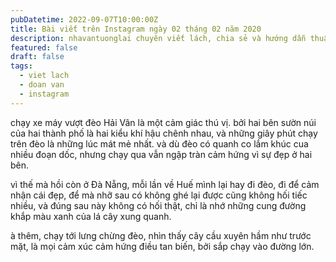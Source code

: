 ```yaml
---
pubDatetime: 2022-09-07T10:00:00Z
title: Bài viết trên Instagram ngày 02 tháng 02 năm 2020
description: nhavantuonglai chuyên viết lách, chia sẻ và hướng dẫn thuần thục khi thực hành viết lách qua những bài chia sẻ trên Instagram chính thức.
featured: false
draft: false
tags:
  - viet lach
  - doan van
  - instagram
---
```


chạy xe máy vượt đèo Hải Vân là một cảm giác thú vị. bởi hai bên sườn núi của hai thành phố là hai kiểu khí hậu chênh nhau, và những giây phút chạy trên đèo là những lúc mát mẻ nhất. và dù đèo có quanh co lắm khúc cua nhiều đoạn dốc, nhưng chạy qua vẫn ngập tràn cảm hứng vì sự đẹp ở hai bên.

vì thế mà hồi còn ở Đà Nẵng, mỗi lần về Huế mình lại hay đi đèo, đi để cảm nhận cái đẹp, để mà nhỡ sau có không ghé lại được cũng không hối tiếc nhiều, và đúng sau này không có hối thật, chỉ là nhớ những cung đường khắp màu xanh của lá cây xung quanh.

à thêm, chạy tới lưng chừng đèo, nhìn thấy cây cầu xuyên hầm như trước mặt, là mọi cảm xúc cảm hứng điều tan biến, bởi sắp chạy vào đường lớn.
